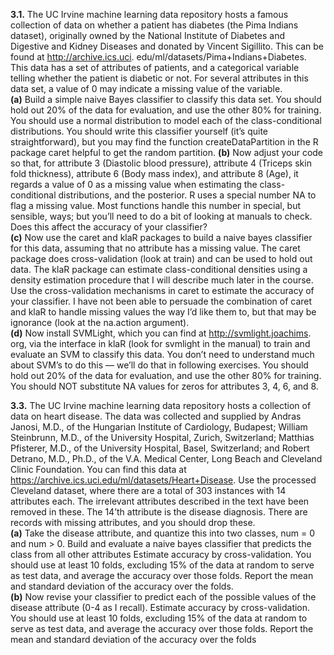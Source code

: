 **3.1.** The UC Irvine machine learning data repository hosts a famous collection of
data on whether a patient has diabetes (the Pima Indians dataset), originally
owned by the National Institute of Diabetes and Digestive and Kidney Diseases
and donated by Vincent Sigillito. This can be found at http://archive.ics.uci.
edu/ml/datasets/Pima+Indians+Diabetes. This data has a set of attributes of
patients, and a categorical variable telling whether the patient is diabetic or
not. For several attributes in this data set, a value of 0 may indicate a missing
value of the variable.  
**(a)** Build a simple naive Bayes classifier to classify this data set. You should
hold out 20% of the data for evaluation, and use the other 80% for training.
You should use a normal distribution to model each of the class-conditional
distributions. You should write this classifier yourself (it’s quite straightforward),
but you may find the function createDataPartition in the R
package caret helpful to get the random partition.
**(b)** Now adjust your code so that, for attribute 3 (Diastolic blood pressure),
attribute 4 (Triceps skin fold thickness), attribute 6 (Body mass index),
and attribute 8 (Age), it regards a value of 0 as a missing value when
estimating the class-conditional distributions, and the posterior. R uses
a special number NA to flag a missing value. Most functions handle this
number in special, but sensible, ways; but you’ll need to do a bit of looking
at manuals to check. Does this affect the accuracy of your classifier?  
**(c)** Now use the caret and klaR packages to build a naive bayes classifier
for this data, assuming that no attribute has a missing value. The caret
package does cross-validation (look at train) and can be used to hold out
data. The klaR package can estimate class-conditional densities using a
density estimation procedure that I will describe much later in the course.
Use the cross-validation mechanisms in caret to estimate the accuracy of
your classifier. I have not been able to persuade the combination of caret
and klaR to handle missing values the way I’d like them to, but that may
be ignorance (look at the na.action argument).  
**(d)** Now install SVMLight, which you can find at http://svmlight.joachims.
org, via the interface in klaR (look for svmlight in the manual) to train
and evaluate an SVM to classify this data. You don’t need to understand
much about SVM’s to do this — we’ll do that in following exercises. You
should hold out 20% of the data for evaluation, and use the other 80% for
training. You should NOT substitute NA values for zeros for attributes 3,
4, 6, and 8.  

**3.3.** The UC Irvine machine learning data repository hosts a collection of data on
heart disease. The data was collected and supplied by Andras Janosi, M.D., of
the Hungarian Institute of Cardiology, Budapest; William Steinbrunn, M.D.,
of the University Hospital, Zurich, Switzerland; Matthias Pfisterer, M.D., of
the University Hospital, Basel, Switzerland; and Robert Detrano, M.D., Ph.D.,
of the V.A. Medical Center, Long Beach and Cleveland Clinic Foundation. You
can find this data at https://archive.ics.uci.edu/ml/datasets/Heart+Disease.
Use the processed Cleveland dataset, where there are a total of 303 instances
with 14 attributes each. The irrelevant attributes described in the text have
been removed in these. The 14’th attribute is the disease diagnosis. There are
records with missing attributes, and you should drop these.  
**(a)** Take the disease attribute, and quantize this into two classes, num = 0
and num > 0. Build and evaluate a naive bayes classifier that predicts
the class from all other attributes Estimate accuracy by cross-validation.
You should use at least 10 folds, excluding 15% of the data at random to
serve as test data, and average the accuracy over those folds. Report the
mean and standard deviation of the accuracy over the folds.  
**(b)** Now revise your classifier to predict each of the possible values of the
disease attribute (0-4 as I recall). Estimate accuracy by cross-validation.
You should use at least 10 folds, excluding 15% of the data at random to
serve as test data, and average the accuracy over those folds. Report the
mean and standard deviation of the accuracy over the folds
